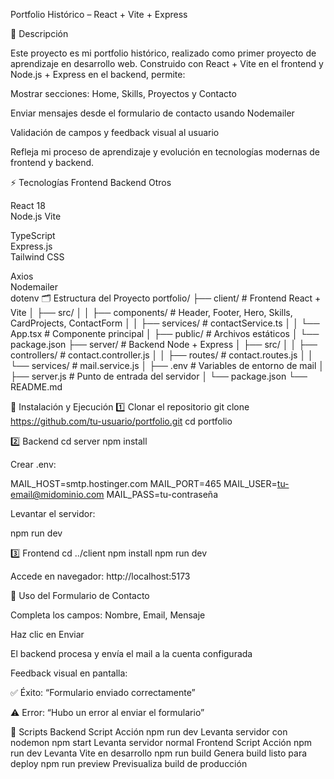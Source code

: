 Portfolio Histórico – React + Vite + Express

📝 Descripción

Este proyecto es mi portfolio histórico, realizado como primer proyecto de aprendizaje en desarrollo web.
Construido con React + Vite en el frontend y Node.js + Express en el backend, permite:

Mostrar secciones: Home, Skills, Proyectos y Contacto

Enviar mensajes desde el formulario de contacto usando Nodemailer

Validación de campos y feedback visual al usuario

Refleja mi proceso de aprendizaje y evolución en tecnologías modernas de frontend y backend.

⚡ Tecnologías
Frontend	Backend	Otros

React 18	
Node.js	
Vite

TypeScript	
Express.js	
Tailwind CSS

Axios	
Nodemailer	
dotenv
🗂 Estructura del Proyecto
portfolio/
├── client/                   # Frontend React + Vite
│   ├── src/
│   │   ├── components/       # Header, Footer, Hero, Skills, CardProjects, ContactForm
│   │   ├── services/         # contactService.ts
│   │   └── App.tsx           # Componente principal
│   ├── public/               # Archivos estáticos
│   └── package.json
├── server/                   # Backend Node + Express
│   ├── src/
│   │   ├── controllers/      # contact.controller.js
│   │   ├── routes/           # contact.routes.js
│   │   └── services/         # mail.service.js
│   ├── .env                  # Variables de entorno de mail
│   ├── server.js             # Punto de entrada del servidor
│   └── package.json
└── README.md

🚀 Instalación y Ejecución
1️⃣ Clonar el repositorio
git clone https://github.com/tu-usuario/portfolio.git
cd portfolio

2️⃣ Backend
cd server
npm install


Crear .env:

MAIL_HOST=smtp.hostinger.com
MAIL_PORT=465
MAIL_USER=tu-email@midominio.com
MAIL_PASS=tu-contraseña


Levantar el servidor:

npm run dev

3️⃣ Frontend
cd ../client
npm install
npm run dev


Accede en navegador: http://localhost:5173

📩 Uso del Formulario de Contacto

Completa los campos: Nombre, Email, Mensaje

Haz clic en Enviar

El backend procesa y envía el mail a la cuenta configurada

Feedback visual en pantalla:

✅ Éxito: “Formulario enviado correctamente”

⚠️ Error: “Hubo un error al enviar el formulario”

🔧 Scripts
Backend
Script	Acción
npm run dev	Levanta servidor con nodemon
npm start	Levanta servidor normal
Frontend
Script	Acción
npm run dev	Levanta Vite en desarrollo
npm run build	Genera build listo para deploy
npm run preview	Previsualiza build de producción
